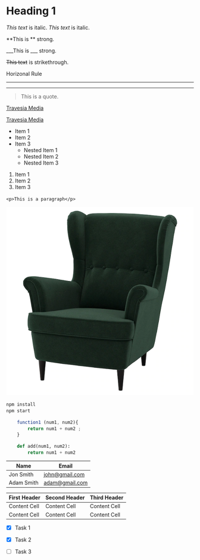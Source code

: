 # Heading 1

<!-- Italics -->
*This text* is italic.
_This text_ is italic.

<!-- Strong -->
**This is ** strong.

___This is ___ strong.

<!-- Strikethorugh -->
~~This text~~ is strikethrough.

Horizonal Rule

---
___

<!-- Blockquote -->
> This is a quote.


<!-- Links -->

[Travesia Media](https:github.com)


[Travesia Media](https:github.com
"Traversia Media")

<!--UL -->
* Item 1
* Item 2
* Item 3
    * Nested Item 1
    * Nested Item 2
    * Nested Item 3

<!-- OL -->
1. Item 1
1. Item 2
1. Item 3

<!-- Inline Code Block -->
`<p>This is a paragraph</p>`

<!-- Images -->
![Chair to sit](./img/chair.jpg "Relax here")

<!-- GitHUb MarkDown -->

<!-- Code Blocks -->

```bash
npm install
npm start
```

``` javascript
    function1 (num1, num2){
        return num1 + num2 ;
    }
```

```python
    def add(num1, num2):
        return num1 + num2
```

<!-- Tables -->

| Name      |   Email        |
| --------  | ------------   |
Jon Smith   |   john@gmail.com
Adam Smith  |    adam@gmail.com

| First Header | Second Header | Third Header |
| ------------ | ------------- | ------------ |
| Content Cell | Content Cell  | Content Cell |
| Content Cell | Content Cell  | Content Cell |


<!-- Task Lists -->

* [x] Task 1
* [x] Task 2
* [ ] Task 3

